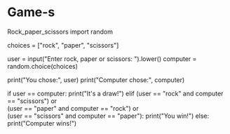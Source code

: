 # Game-s
Rock_paper_scissors 
import random

choices = ["rock", "paper", "scissors"]

user = input("Enter rock, paper or scissors: ").lower()
computer = random.choice(choices)

print("You chose:", user)
print("Computer chose:", computer)

if user == computer:
    print("It's a draw!")
elif (user == "rock" and computer == "scissors") or \
     (user == "paper" and computer == "rock") or \
     (user == "scissors" and computer == "paper"):
    print("You win!")
else:
    print("Computer wins!")
